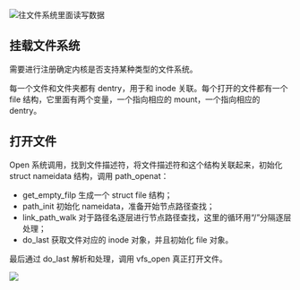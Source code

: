 ![往文件系统里面读写数据](https://blog-1252173264.cos.ap-shanghai.myqcloud.com/1649499044047-3b142e8d-a4a9-444b-9ff3-16d8e95e79d3.png)

## 挂载文件系统

需要进行注册确定内核是否支持某种类型的文件系统。

每一个文件和文件夹都有 dentry，用于和 inode 关联。每个打开的文件都有一个 file 结构，它里面有两个变量，一个指向相应的 mount，一个指向相应的 dentry。

## 打开文件

Open 系统调用，找到文件描述符，将文件描述符和这个结构关联起来，初始化 struct nameidata 结构，调用 path_openat：

- get_empty_filp 生成一个 struct file 结构；
- path_init 初始化 nameidata，准备开始节点路径查找；
- link_path_walk 对于路径名逐层进行节点路径查找，这里的循环用“/”分隔逐层处理；
- do_last 获取文件对应的 inode 对象，并且初始化 file 对象。

最后通过 do_last 解析和处理，调用 vfs_open 真正打开文件。

![](https://blog-1252173264.cos.ap-shanghai.myqcloud.com/1649499438031-6030c84a-1b30-4f0a-951a-53476accc75b.png)
